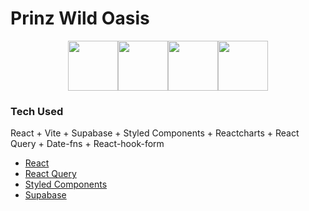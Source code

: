

# Prinz Wild Oasis
 <div style="display: flex; justify-content: center; align-items: center;">
    <img src="https://vitejs.dev/logo.svg" width="80">
    <img src="https://www.vectorlogo.zone/logos/supabase/supabase-icon.svg" width="80">
    <img src="https://raw.githubusercontent.com/styled-components/brand/master/styled-components.png" width="80">
    <img src="https://miro.medium.com/v2/resize:fit:1400/1*elhu-42TzQEdsFjKDbQhhA.png" width="80">
</div>

### Tech Used
React + Vite + Supabase + Styled Components + Reactcharts + React Query + Date-fns + React-hook-form
- [React](https://react.dev/) 
- [React Query](https://tanstack.com/query/latest)
- [Styled Components](https://styled-components.com/)
- [Supabase](https://supabase.com/)

